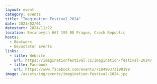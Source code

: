```yaml
---
layout: event
category: events
title: "Imagination Festival 2024"
date: 2023/02/01
datestart: 2024/11/22
location: Beranových 667 199 00 Prague, Czech Republic
hosts:
  - Beatworx
  - Devastator Events
links:
  - title: Website
    url: https://imaginationfestival.cz/imagination-festival-2024/
  - title: Facebook
    url: https://www.facebook.com/events/718490373190199
image: /assets/img/events/imagination-festival-2024.jpg
---
```

